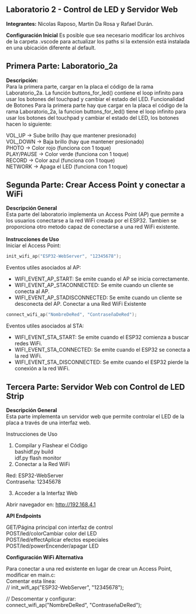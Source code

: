## Laboratorio 2 - Control de LED y Servidor Web

**Integrantes:** Nicolas Raposo, Martin Da Rosa y Rafael Durán.

**Configuración Inicial**
Es posible que sea necesario modificar los archivos de la carpeta .vscode para actualizar los paths si la extensión está instalada en una ubicación diferente al default.

## Primera Parte: Laboratorio_2a

**Descripción:**<br />
Para la primera parte, cargar en la placa el código de la rama Laboratorio_2a. La función buttons_for_led() contiene el loop infinito para usar los botones del touchpad y cambiar el estado del LED.
Funcionalidad de Botones
Para la primera parte hay que cargar en la placa el código de la rama Laboratorio_2a, la funcion buttons_for_led() tiene el loop infinito para usar los botones del touchpad y cambiar el estado del LED, los botones hacen lo siguiente:

VOL_UP -> Sube brillo     (hay que mantener presionado)<br />
VOL_DOWN -> Baja brillo   (hay que mantener presionado)<br />
PHOTO -> Color rojo       (funciona con 1 toque)<br />
PLAY/PAUSE -> Color verde (funciona con 1 toque)<br />
RECORD -> Color azul      (funciona con 1 toque)<br />
NETWORK -> Apaga el LED   (funciona con 1 toque)<br />

## Segunda Parte: Crear Access Point y conectar a WiFi
**Descripción General**<br />
Esta parte del laboratorio implementa un Access Point (AP) que permite a los usuarios conectarse a la red WiFi creada por el ESP32.
Tambien se proporciona otro metodo capaz de conectarse a una red WiFi existente.<br /><br />
**Instrucciones de Uso**<br />
Iniciar el Access Point:<br />
```c
init_wifi_ap("ESP32-WebServer", "12345678");
```
Eventos utiles asociados al AP:<br />
- WIFI_EVENT_AP_START: Se emite cuando el AP se inicia correctamente.
- WIFI_EVENT_AP_STACONNECTED: Se emite cuando un cliente se conecta al AP.
- WIFI_EVENT_AP_STADISCONNECTED: Se emite cuando un cliente se desconecta del AP.
Conectar a una Red WiFi Existente<br />
```c
connect_wifi_ap("NombreDeRed", "ContraseñaDeRed");
```
Eventos utiles asociados al STA:<br />
- WIFI_EVENT_STA_START: Se emite cuando el ESP32 comienza a buscar redes WiFi.
- WIFI_EVENT_STA_CONNECTED: Se emite cuando el ESP32 se conecta a la red WiFi.
- WIFI_EVENT_STA_DISCONNECTED: Se emite cuando el ESP32 pierde la conexión a la red WiFi.

## Tercera Parte: Servidor Web con Control de LED Strip
**Descripción General**<br />
Esta parte implementa un servidor web que permite controlar el LED de la placa a través de una interfaz web.

Instrucciones de Uso<br />
1. Compilar y Flashear el Código<br />
bashidf.py build<br />
idf.py flash monitor<br />
2. Conectar a la Red WiFi<br />

Red: ESP32-WebServer<br />
Contraseña: 12345678<br />

3. Acceder a la Interfaz Web<br />

Abrir navegador en: http://192.168.4.1<br />

**API Endpoints**<br />

GET/Página principal con interfaz de control<br />
POST/led/colorCambiar color del LED<br />
POST/led/effectAplicar efectos especiales<br />
POST/led/powerEncender/apagar LED<br />

**Configuración WiFi Alternativa** <br />

Para conectar a una red existente en lugar de crear un Access Point, modificar en main.c:<br />
Comentar esta línea:<br />
// init_wifi_ap("ESP32-WebServer", "12345678");<br />

// Descomentar y configurar:<br />
connect_wifi_ap("NombreDeRed", "ContraseñaDeRed");<br />